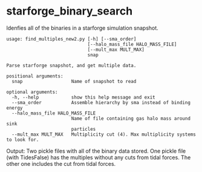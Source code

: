 # starforge_binary_search

Idenfies all of the binaries in a starforge simulation snapshot.

```
usage: find_multiples_new2.py [-h] [--sma_order]
                              [--halo_mass_file HALO_MASS_FILE]
                              [--mult_max MULT_MAX]
                              snap

Parse starforge snapshot, and get multiple data.

positional arguments:
  snap                  Name of snapshot to read

optional arguments:
  -h, --help            show this help message and exit
  --sma_order           Assemble hierarchy by sma instead of binding energy
  --halo_mass_file HALO_MASS_FILE
                        Name of file containing gas halo mass around sink
                        particles
  --mult_max MULT_MAX   Multiplicity cut (4). Max multiplicity systems to look for.
  ```
  
  Output: Two pickle files with all of the binary data stored. One pickle file (with TidesFalse) has the multiples without any cuts from tidal forces. 
  The other one includes the cut from tidal forces. 
 
  
  

